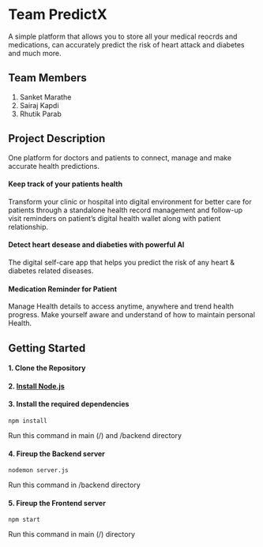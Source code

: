# Team PredictX
A simple platform that allows you to store all your medical reocrds and medications, can accurately predict the risk of heart attack and diabetes and much more.

## Team Members
1. Sanket Marathe
2. Sairaj Kapdi
3. Rhutik Parab

## Project Description

One platform for doctors and patients to connect, manage and make accurate health predictions.

#### Keep track of your patients health
Transform your clinic or hospital into digital environment for better care for patients through a standalone health record management and follow-up visit reminders on patient’s digital health wallet along with patient relationship.
#### Detect heart desease and diabeties with powerful AI
The digital self-care app that helps you predict the risk of any heart & diabetes related diseases.
#### Medication Reminder for Patient 
Manage Health details to access anytime, anywhere and trend health progress. Make yourself aware and understand of how to maintain personal Health.

## Getting Started

#### 1. Clone the Repository
#### 2. [Install Node.js](https://nodejs.org/en/download/package-manager/)
#### 3. Install the required dependencies
```
npm install
```
Run this command in main (/) and /backend directory
#### 4. Fireup the Backend server
```
nodemon server.js
```
Run this command in /backend directory
#### 5. Fireup the Frontend server
```
npm start
```
Run this command in main (/) directory



